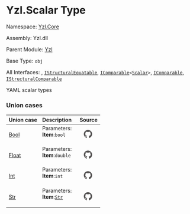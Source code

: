 # Yzl.Scalar Type

Namespace: [Yzl.Core](/yzl/reference/yzl-core)

Assembly: Yzl.dll

Parent Module: [Yzl](/yzl/reference/yzl-core-yzl)

Base Type: <code>obj</code>

All Interfaces: , <code><a href="https://docs.microsoft.com/dotnet/api/system.collections.istructuralequatable">IStructuralEquatable</a></code>, <code><span><a href="https://docs.microsoft.com/dotnet/api/system.icomparable-1">IComparable</a>&lt;<a href="/yzl/reference/yzl-core-yzl-scalar">Scalar</a>&gt;</span></code>, <code><a href="https://docs.microsoft.com/dotnet/api/system.icomparable">IComparable</a></code>, <code><a href="https://docs.microsoft.com/dotnet/api/system.collections.istructuralcomparable">IStructuralComparable</a></code>

YAML scalar types

### Union cases

Union case | Description | Source
:--- | :--- | :---:
[Bool](#Bool)&nbsp; | Parameters: &nbsp;<br />**Item**:<code>bool</code>&nbsp;<br />&nbsp;&nbsp; | [![Link to source code](/yzl/content/img/github.png)](https://github.com/queil/yzl/tree/master/src/Yzl.fs#L69-69)&nbsp;
[Float](#Float)&nbsp; | Parameters: &nbsp;<br />**Item**:<code>double</code>&nbsp;<br />&nbsp;&nbsp; | [![Link to source code](/yzl/content/img/github.png)](https://github.com/queil/yzl/tree/master/src/Yzl.fs#L67-67)&nbsp;
[Int](#Int)&nbsp; | Parameters: &nbsp;<br />**Item**:<code>int</code>&nbsp;<br />&nbsp;&nbsp; | [![Link to source code](/yzl/content/img/github.png)](https://github.com/queil/yzl/tree/master/src/Yzl.fs#L66-66)&nbsp;
[Str](#Str)&nbsp; | Parameters: &nbsp;<br />**Item**:<code><a href="/yzl/reference/yzl-core-yzl-str">Str</a></code>&nbsp;<br />&nbsp;&nbsp; | [![Link to source code](/yzl/content/img/github.png)](https://github.com/queil/yzl/tree/master/src/Yzl.fs#L68-68)&nbsp;



